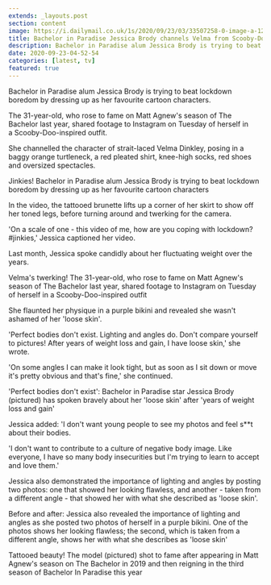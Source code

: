 ```yaml
---
extends: _layouts.post
section: content
image: https://i.dailymail.co.uk/1s/2020/09/23/03/33507258-0-image-a-121_1600828446655.jpg 
title: Bachelor in Paradise Jessica Brody channels Velma from Scooby-Doo 
description: Bachelor in Paradise alum Jessica Brody is trying to beat lockdown boredom by dressing up as her favourite cartoon characters. 
date: 2020-09-23-04-52-54 
categories: [latest, tv] 
featured: true 
--- 
```

Bachelor in Paradise alum Jessica Brody is trying to beat lockdown boredom by dressing up as her favourite cartoon characters.

The 31-year-old, who rose to fame on Matt Agnew's season of The Bachelor last year, shared footage to Instagram on Tuesday of herself in a Scooby-Doo-inspired outfit.

She channelled the character of strait-laced Velma Dinkley, posing in a baggy orange turtleneck, a red pleated shirt, knee-high socks, red shoes and oversized spectacles. 

Jinkies! Bachelor in Paradise alum Jessica Brody is trying to beat lockdown boredom by dressing up as her favourite cartoon characters

In the video, the tattooed brunette lifts up a corner of her skirt to show off her toned legs, before turning around and twerking for the camera.

'On a scale of one - this video of me, how are you coping with lockdown? #jinkies,' Jessica captioned her video.

Last month, Jessica spoke candidly about her fluctuating weight over the years.

Velma's twerking! The 31-year-old, who rose to fame on Matt Agnew's season of The Bachelor last year, shared footage to Instagram on Tuesday of herself in a Scooby-Doo-inspired outfit 

 

She flaunted her physique in a purple bikini and revealed she wasn't ashamed of her 'loose skin'.

'Perfect bodies don't exist. Lighting and angles do. Don't compare yourself to pictures! After years of weight loss and gain, I have loose skin,' she wrote.

'On some angles I can make it look tight, but as soon as I sit down or move it's pretty obvious and that's fine,' she continued.

'Perfect bodies don't exist': Bachelor in Paradise star Jessica Brody (pictured) has spoken bravely about her 'loose skin' after 'years of weight loss and gain'

Jessica added: 'I don't want young people to see my photos and feel s**t about their bodies.

'I don't want to contribute to a culture of negative body image. Like everyone, I have so many body insecurities but I'm trying to learn to accept and love them.' 

Jessica also demonstrated the importance of lighting and angles by posting two photos: one that showed her looking flawless, and another - taken from a different angle - that showed her with what she described as 'loose skin'.

Before and after: Jessica also revealed the importance of lighting and angles as she posted two photos of herself in a purple bikini. One of the photos shows her looking flawless; the second, which is taken from a different angle, shows her with what she describes as 'loose skin'

Tattooed beauty! The model (pictured) shot to fame after appearing in Matt Agnew's season on The Bachelor in 2019 and then reigning in the third season of Bachelor In Paradise this year


